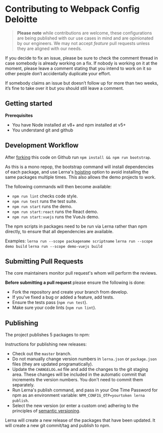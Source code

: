# Contributing to Webpack Config Deloitte

> **Please note** while contributions are welcome, these configurations are being published with our use cases in mind 
and are opinionated by our engineers. We may not accept *feature* pull requests unless they are aligned with our needs.

If you decide to fix an issue, please be sure to check the comment thread in case somebody is already working on a fix. 
If nobody is working on it at the moment, please leave a comment stating that you intend to work on it so other people 
don’t accidentally duplicate your effort.

If somebody claims an issue but doesn’t follow up for more than two weeks, it’s fine to take over it but you should 
still leave a comment.

## Getting started

**Prerequisites**

- You have Node installed at v8+ and npm installed at v5+
- You understand git and github

## Development Workflow

After [forking](https://github.com/DeloitteDigitalAPAC/webpack-config#fork-destination-box) this code on Github run 
`npm install && npm run bootstrap`.

As this is a mono repop, the bootstrap command will install dependencies of each package, and use Lerna's 
[hoisting](https://github.com/lerna/lerna/blob/master/doc/hoist.md) option to avoid installing the same packages 
multiple times. This also allows the demo projects to work.

The following commands will then become available:

- `npm run lint` checks code style.
- `npm run test` runs the test suite.
- `npm run start` runs the demo.
- `npm run start:react` runs the React demo.
- `npm run start:vuejs` runs the VueJs demo.

The npm scripts in packages need to be run via Lerna rather than npm directly, to ensure that all dependencies are available.

Examples:
`lerna run --scope packagename scriptname`
`lerna run --scope demo build`
`lerna run --scope demo-vuejs build`

## Submitting Pull Requests

The core maintainers monitor pull request's whom will perform the reviews.

**Before submitting a pull request** please ensure the following is done:

- Fork the repository and create your branch from develop.
- If you've fixed a bug or added a feature, add tests.
- Ensure the tests pass (`npm run test`).
- Make sure your code lints (`npm run lint`).

## Publishing

The project publishes 5 packages to npm:

Instructions for publishing new releases:

- Check out the `master` branch.
- Do not manually change version numbers in `lerna.json` or `package.json` files (they are updated programatically).
- Update the `CHANGELOG.md` file and add the changes to the git staging area. These changes will be included in the automatic commit that increments the version numbers. You don't need to commit them separately.
- Run Lerna's publish command, and pass in your One Time Password for npm as an environment variable: `NPM_CONFIG_OTP=yourtoken lerna publish`.
- Select the new version (or enter a custom one) adhering to the principles of [semantic versioning](https://semver.org/).

Lerna will create a new release of the packages that have been updated. It will create a new git commit/tag and publish to npm.